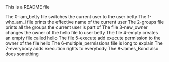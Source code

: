 This is a README file

The 0-iam_betty file switches the current user to the user betty
The 1-who_am_i file prints the effective name of the current user
The 2-groups file prints all the groups the current user is part of
The file 3-new_owner changes the owner of the hello file to user betty
The file 4-empty creates an empty file called hello
The file 5-execute add execute permission to the owner of the file hello
The 6-multiple_permissions file is long to explain
The 7-everybody adds execution rights to everybody
The 8-James_Bond also does something
